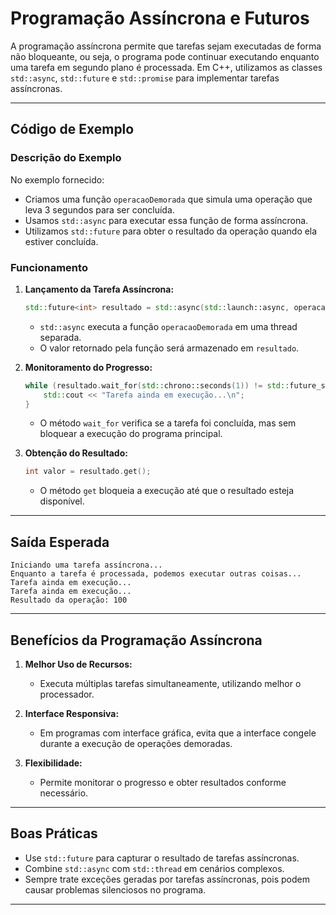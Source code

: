 
# Programação Assíncrona e Futuros

A programação assíncrona permite que tarefas sejam executadas de forma não bloqueante, ou seja, o programa pode continuar executando enquanto uma tarefa em segundo plano é processada. Em C++, utilizamos as classes `std::async`, `std::future` e `std::promise` para implementar tarefas assíncronas.

---

## Código de Exemplo

### **Descrição do Exemplo**
No exemplo fornecido:
- Criamos uma função `operacaoDemorada` que simula uma operação que leva 3 segundos para ser concluída.
- Usamos `std::async` para executar essa função de forma assíncrona.
- Utilizamos `std::future` para obter o resultado da operação quando ela estiver concluída.

### **Funcionamento**
1. **Lançamento da Tarefa Assíncrona:**
   ```cpp
   std::future<int> resultado = std::async(std::launch::async, operacaoDemorada, 10);
   ```
   - `std::async` executa a função `operacaoDemorada` em uma thread separada.
   - O valor retornado pela função será armazenado em `resultado`.

2. **Monitoramento do Progresso:**
   ```cpp
   while (resultado.wait_for(std::chrono::seconds(1)) != std::future_status::ready) {
       std::cout << "Tarefa ainda em execução...\n";
   }
   ```
   - O método `wait_for` verifica se a tarefa foi concluída, mas sem bloquear a execução do programa principal.

3. **Obtenção do Resultado:**
   ```cpp
   int valor = resultado.get();
   ```
   - O método `get` bloqueia a execução até que o resultado esteja disponível.

---

## Saída Esperada
```
Iniciando uma tarefa assíncrona...
Enquanto a tarefa é processada, podemos executar outras coisas...
Tarefa ainda em execução...
Tarefa ainda em execução...
Resultado da operação: 100
```

---

## Benefícios da Programação Assíncrona
1. **Melhor Uso de Recursos:**
   - Executa múltiplas tarefas simultaneamente, utilizando melhor o processador.

2. **Interface Responsiva:**
   - Em programas com interface gráfica, evita que a interface congele durante a execução de operações demoradas.

3. **Flexibilidade:**
   - Permite monitorar o progresso e obter resultados conforme necessário.

---

## Boas Práticas
- Use `std::future` para capturar o resultado de tarefas assíncronas.
- Combine `std::async` com `std::thread` em cenários complexos.
- Sempre trate exceções geradas por tarefas assíncronas, pois podem causar problemas silenciosos no programa.

---
